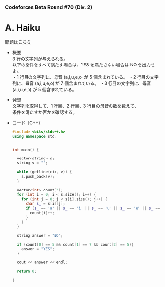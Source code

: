 ### Codeforces Beta Round #70 (Div. 2)

# A. Haiku

  [問題はこちら](https://codeforces.com/problemset/problem/78/A)

- 概要<br>
  3 行の文字列が与えられる。<br>
  以下の条件をすべて満たす場合は、YES を満たさない場合は NO を出力せよ。<br>
  ・1 行目の文字列に、母音 (a,i,u,e,o) が 5 個含まれている。
  ・2 行目の文字列に、母音 (a,i,u,e,o) が 7 個含まれている。
  ・3 行目の文字列に、母音 (a,i,u,e,o) が 5 個含まれている。


- 発想<br>
  文字列を取得して、1 行目、2 行目、3 行目の母音の数を数えて、<br>
  条件を満たすか否かを確認する。


- コード（C++）

  ```cpp
  #include <bits/stdc++.h>
  using namespace std;


  int main() {

    vector<string> s;
    string v = "";

    while (getline(cin, v)) {
      s.push_back(v);
    }

    vector<int> count(3);
    for (int i = 0; i < s.size(); i++) {
      for (int j = 0; j < s[i].size(); j++) {
        char s_ = s[i][j];
        if (s_ == 'a' || s_ == 'i' || s_ == 'u' || s_ == 'e' || s_ == 'o') {
          count[i]++;
        }
      }
    }

    string answer = "NO";

    if (count[0] == 5 && count[1] == 7 && count[2] == 5){
      answer = "YES";
    }

    cout << answer << endl;

    return 0;

  }
  ```
